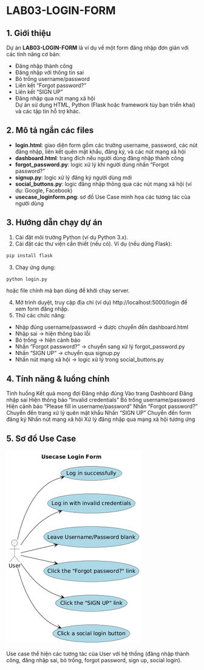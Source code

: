 # LAB03-LOGIN-FORM

## 1. Giới thiệu  
Dự án **LAB03-LOGIN-FORM** là ví dụ về một form đăng nhập đơn giản với các tính năng cơ bản:  
- Đăng nhập thành công  
- Đăng nhập với thông tin sai  
- Bỏ trống username/password  
- Liên kết “Forgot password?”  
- Liên kết “SIGN UP”  
- Đăng nhập qua nút mạng xã hội  
Dự án sử dụng HTML, Python (Flask hoặc framework tùy bạn triển khai) và các tập tin hỗ trợ khác.
  
## 2. Mô tả ngắn các files
- **login.html**: giao diện form gồm các trường username, password, các nút đăng nhập, liên kết quên mật khẩu, đăng ký, và các nút mạng xã hội  
- **dashboard.html**: trang đích nếu người dùng đăng nhập thành công  
- **forgot_password.py**: logic xử lý khi người dùng nhấn “Forgot password?”  
- **signup.py**: logic xử lý đăng ký người dùng mới  
- **social_buttons.py**: logic đăng nhập thông qua các nút mạng xã hội (ví dụ: Google, Facebook)  
- **usecase_loginform.png**: sơ đồ Use Case minh họa các tương tác của người dùng  

## 3. Hướng dẫn chạy dự án
1. Cài đặt môi trường Python (ví dụ Python 3.x).  
2. Cài đặt các thư viện cần thiết (nếu có). Ví dụ (nếu dùng Flask):
  ```bash
  pip install flask
  ```
3. Chạy ứng dụng:
  ```bash
  python login.py
  ```
hoặc file chính mà bạn dùng để khởi chạy server.

4. Mở trình duyệt, truy cập địa chỉ (ví dụ) http://localhost:5000/login để xem form đăng nhập.
5. Thử các chức năng:
- Nhập đúng username/password → được chuyển đến dashboard.html
- Nhập sai → hiện thông báo lỗi
- Bỏ trống → hiện cảnh báo
- Nhấn “Forgot password?” → chuyển sang xử lý forgot_password.py
- Nhấn “SIGN UP” → chuyển qua signup.py
- Nhấn nút mạng xã hội → logic xử lý trong social_buttons.py

## 4. Tính năng & luồng chính
Tình huống	Kết quả mong đợi
Đăng nhập đúng	Vào trang Dashboard
Đăng nhập sai	Hiện thông báo “Invalid credentials”
Bỏ trống username/password	Hiện cảnh báo “Please fill in username/password”
Nhấn “Forgot password?”	Chuyển đến trang xử lý quên mật khẩu
Nhấn “SIGN UP”	Chuyển đến form đăng ký
Nhấn nút mạng xã hội	Xử lý đăng nhập qua mạng xã hội tương ứng

## 5. Sơ đồ Use Case

![Use Case Diagram - Login Form](usecase_loginform.png)  

Use case thể hiện các tương tác của User với hệ thống (đăng nhập thành công, đăng nhập sai, bỏ trống, forgot password, sign up, social login).
